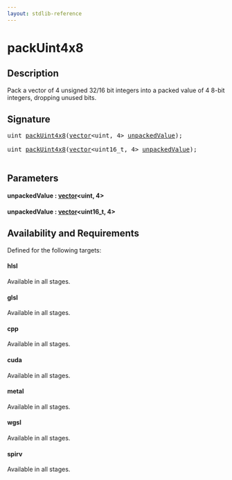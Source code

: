```yaml
---
layout: stdlib-reference
---
```


# packUint4x8

## Description

Pack a vector of 4 unsigned 32/16 bit integers into a packed value of 4 8-bit integers, dropping unused bits.




## Signature 

<pre>
<span class="code_keyword">uint</span> <a href="packuint4x8-4.html">packUint4x8</a>(<a href="../types/vector/index.html" class="code_type">vector</a>&lt;<span class="code_keyword">uint</span>, 4&gt; <a href="packuint4x8-4.html#decl-unpackedValue" class="code_param">unpackedValue</a>);

<span class="code_keyword">uint</span> <a href="packuint4x8-4.html">packUint4x8</a>(<a href="../types/vector/index.html" class="code_type">vector</a>&lt;uint16_t, 4&gt; <a href="packuint4x8-4.html#decl-unpackedValue" class="code_param">unpackedValue</a>);

</pre>

## Parameters

####  <a id="decl-unpackedValue"></a>unpackedValue  : [vector](../types/vector/index.html)\<uint, 4\>
####  <a id="decl-unpackedValue"></a>unpackedValue  : [vector](../types/vector/index.html)\<uint16\_t, 4\>

## Availability and Requirements

Defined for the following targets:

#### hlsl
Available in all stages.

#### glsl
Available in all stages.

#### cpp
Available in all stages.

#### cuda
Available in all stages.

#### metal
Available in all stages.

#### wgsl
Available in all stages.

#### spirv
Available in all stages.



